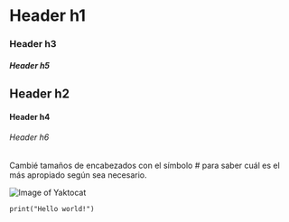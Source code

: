 # Header h1
### Header h3
##### Header h5
## Header h2
#### Header h4
###### Header h6

Cambié tamaños de encabezados con el símbolo # para saber cuál es el más apropiado según sea necesario.



![Image of Yaktocat](https://octodex.github.com/images/yaktocat.png)


``` python3
print("Hello world!") 
```
